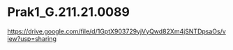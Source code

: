 # Prak1_G.211.21.0089
https://drive.google.com/file/d/1GptX903729yjVyQwd82Xm4jSNTDpsaOs/view?usp=sharing
